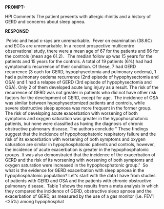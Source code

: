 **PROMPT:**

HPI Comments The patient presents with allergic rhinitis and a history of GERD and concerns about sleep apnea. 

**RESPONSE:**

  Pelvic and head x-rays are unremarkable.  Fever on examination (38.6C) and ECGs are unremarkable. In a recent prospective multicentre observational study, there were a mean age of 67 for the patients and 66 for the controls (mean age 61.2).   The median follow up was 15 years for the patients and 15 years for the controls. A total of 19 patients (6%) had had symptomatic recurrence of their condition. Of these, 7 had GERD recurrence (3 each for GERD, hypophysectomia and pulmonary oedema), 1 had a pulmonary oedema recurrence (2nd episode of hypophysectomia and OSA) and 1 had a relapse of GERD (3rd episode of hypophysectomia and OSA). Only 2 of them developed acute lung injury as a result. The risk of the recurrence of GERD was not greater in patients who did not have other risk factors for the development of GERD, except for age.  The incidence of OSA was similar between hypophysectomized patients and controls, while severe obstructive sleep apnoea was more frequent in the former group. The risk of developing acute exacerbation with worsening of both symptoms and oxygen saturation was greater in the hypophosphatonic patients, but none were classified as having the diagnosis of chronic obstructive pulmonary disease. The authors conclude " These findings suggest that the incidence of hypophosphatonic respiratory failure and the risk of its exacerbation with worsening of both symptoms and oxygen saturation are similar in hypophosphatonic patients and controls, however, the incidence of acute exacerbation is greater in the hypophosphatonic groups. It was also demonstrated that the incidence of the exacerbation of GERD and the risk of its worsening with worsening of both symptoms and oxygen saturation were increased in the hypophosphatonic group."  So what is the evidence for GERD exacerbation with sleep apnoea in the hypophosphatonic population? Let's start with the data I have from studies of patients with GERD and OSA and the patients with chronic obstructive pulmonary disease.  Table 1 shows the results from a meta analysis in which they compared the incidence of GERD, obstructive sleep apnoea and the exacerbation of GERD, as measured by the use of a gas monitor (i.e. FEV1 <25%) among hypophosphat